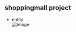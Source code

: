 ## shoppingmall project

- entity <br/>
  ![image](https://github.com/merrybmc/nuna_shoppingmall_express/assets/65064563/a8550435-5238-4476-9877-e8a3e43f4033)
